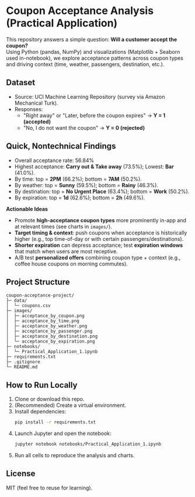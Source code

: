 # Coupon Acceptance Analysis (Practical Application)

This repository answers a simple question: **Will a customer accept the coupon?**  
Using Python (pandas, NumPy) and visualizations (Matplotlib + Seaborn used in-notebook), we explore acceptance patterns across coupon types and driving context (time, weather, passengers, destination, etc.).

## Dataset
- Source: UCI Machine Learning Repository (survey via Amazon Mechanical Turk).  
- Responses: 
  - "Right away" or "Later, before the coupon expires" → **Y = 1 (accepted)**
  - "No, I do not want the coupon" → **Y = 0 (rejected)**

## Quick, Nontechnical Findings
- Overall acceptance rate: 56.84%
- Highest acceptance: **Carry out & Take away** (73.5%); Lowest: **Bar** (41.0%).
- By time: top = **2PM** (66.2%); bottom = **7AM** (50.2%).
- By weather: top = **Sunny** (59.5%); bottom = **Rainy** (46.3%).
- By destination: top = **No Urgent Place** (63.4%); bottom = **Work** (50.2%).
- By expiration: top = **1d** (62.6%); bottom = **2h** (49.6%).

**Actionable Ideas**
- Promote **high-acceptance coupon types** more prominently in-app and at relevant times (see charts in `images/`).
- **Target timing & context**: push coupons when acceptance is historically higher (e.g., top time-of-day or with certain passengers/destinations).
- **Shorter expiration** can depress acceptance; test **expiration windows** that match when users are most receptive.
- A/B test **personalized offers** combining coupon type + context (e.g., coffee house coupons on morning commutes).

## Project Structure
```
coupon-acceptance-project/
├─ data/
│  └─ coupons.csv
├─ images/
│  ├─ acceptance_by_coupon.png
│  ├─ acceptance_by_time.png
│  ├─ acceptance_by_weather.png
│  ├─ acceptance_by_passenger.png
│  ├─ acceptance_by_destination.png
│  └─ acceptance_by_expiration.png
├─ notebooks/
│  └─ Practical_Application_1.ipynb
├─ requirements.txt
├─ .gitignore
└─ README.md
```

## How to Run Locally
1. Clone or download this repo.
2. (Recommended) Create a virtual environment.
3. Install dependencies:
   ```bash
   pip install -r requirements.txt
   ```
4. Launch Jupyter and open the notebook:
   ```bash
   jupyter notebook notebooks/Practical_Application_1.ipynb
   ```
5. Run all cells to reproduce the analysis and charts.

## License
MIT (feel free to reuse for learning).
